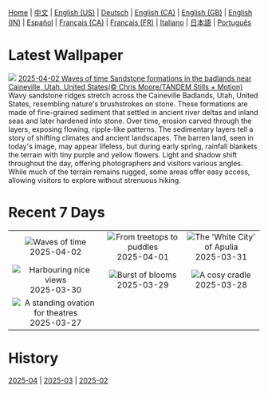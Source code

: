 [Home](../README.md) | [中文](zh-CN.md) | [English (US)](en-US.md) | [Deutsch](de-DE.md) | [English (CA)](en-CA.md) | [English (GB)](en-GB.md) | [English (IN)](en-IN.md) | [Español](es-ES.md) | [Français (CA)](fr-CA.md) | [Français (FR)](fr-FR.md) | [Italiano](it-IT.md) | [日本語](ja-JP.md) | [Português](pt-BR.md)

# Latest Wallpaper
![](https://www.bing.com/th?id=OHR.UtahBadlands_EN-IN2081384937_UHD.jpg)
[2025-04-02 Waves of time Sandstone formations in the badlands near Caineville, Utah, United States(© Chris Moore/TANDEM Stills + Motion)](https://www.bing.com/th?id=OHR.UtahBadlands_EN-IN2081384937_UHD.jpg)
Wavy sandstone ridges stretch across the Caineville Badlands, Utah, United States, resembling nature's brushstrokes on stone. These formations are made of fine-grained sediment that settled in ancient river deltas and inland seas and later hardened into stone. Over time, erosion carved through the layers, exposing flowing, ripple-like patterns. The sedimentary layers tell a story of shifting climates and ancient landscapes. The barren land, seen in today's image, may appear lifeless, but during early spring, rainfall blankets the terrain with tiny purple and yellow flowers. Light and shadow shift throughout the day, offering photographers and visitors various angles. While much of the terrain remains rugged, some areas offer easy access, allowing visitors to explore without strenuous hiking.

# Recent 7 Days
|  |  |  |
|:---:|:---:|:---:|
| ![](https://www.bing.com/th?id=OHR.UtahBadlands_EN-IN2081384937_400x240.jpg "Waves of time") 2025-04-02 | ![](https://www.bing.com/th?id=OHR.TicanFrog_EN-IN0941028255_400x240.jpg "From treetops to puddles") 2025-04-01 | ![](https://www.bing.com/th?id=OHR.ItalyOstuni_EN-IN0750809698_400x240.jpg "The 'White City' of Apulia") 2025-03-31 |
| ![](https://www.bing.com/th?id=OHR.SydneyHarbour_EN-IN0606023668_400x240.jpg "Harbouring nice views") 2025-03-30 | ![](https://www.bing.com/th?id=OHR.CarrizoBloom_EN-IN0314971879_400x240.jpg "Burst of blooms") 2025-03-29 | ![](https://www.bing.com/th?id=OHR.NestingMonarch_EN-IN9834490771_400x240.jpg "A cosy cradle") 2025-03-28 |
| ![](https://www.bing.com/th?id=OHR.OdeonAthens_EN-IN9699251221_400x240.jpg "A standing ovation for theatres") 2025-03-27 |  |  |

# History
[2025-04](../archives/wallpaper/en-IN/w_2025_04.md) | [2025-03](../archives/wallpaper/en-IN/w_2025_03.md) | [2025-02](../archives/wallpaper/en-IN/w_2025_02.md)
